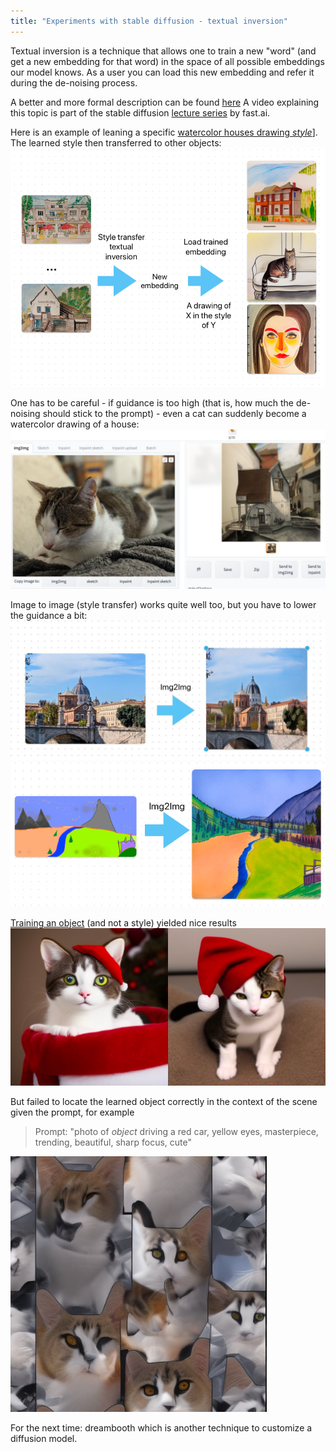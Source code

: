 ```yaml
---
title: "Experiments with stable diffusion - textual inversion"
---
```


Textual inversion is a technique that allows one to train a new "word" (and get a new embedding for that word)
in the space of all possible embeddings our model knows.
As a user you can load this new embedding and refer it during the de-noising process. 

A better and more formal description can be found [here](https://huggingface.co/docs/diffusers/training/text_inversion)
A video explaining this topic is part of the stable diffusion [lecture series](https://www.youtube.com/watch?v=0_BBRNYInx8) by fast.ai. 

Here is an example of leaning a specific [watercolor houses drawing *style*](https://huggingface.co/sd-concepts-library/barbosa)]. 
The learned style then transferred to other objects:
![Textual inversion](https://github.com/mikegarts/ml-blog/raw/main/resources/textual_inv.png)

One has to be careful - if guidance is too high (that is, how much the de-noising should stick to the prompt) - 
even a cat can suddenly become a watercolor drawing of a house:
![img.png](https://github.com/mikegarts/ml-blog/raw/main/resources/cat_house.png)

Image to image (style transfer) works quite well too, but you have to lower the guidance a bit:
![img.png](https://github.com/mikegarts/ml-blog/raw/main/resources/img2img.png)
![img.png](https://github.com/mikegarts/ml-blog/raw/main/resources/img2img_2.png)

[Training an object](https://huggingface.co/sd-concepts-library/chukotka) (and not a style) yielded nice results 
![img.png](https://github.com/mikegarts/ml-blog/raw/main/resources/chuk.png)

But failed to locate the learned object correctly in the context of the scene given the prompt, for example

> Prompt: "photo of *object* driving a red car, yellow eyes, masterpiece, trending, beautiful, sharp focus, cute"
> 
![img.png](https://github.com/mikegarts/ml-blog/raw/main/resources/fail.png)

For the next time: dreambooth which is another technique to customize a diffusion model.  

